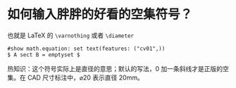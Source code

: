 # 如何输入胖胖的好看的空集符号？

也就是 LaTeX 的 `\varnothing` 或者 `\diameter`

```typst
#show math.equation: set text(features: ("cv01",))
$ A sect B = emptyset $
```

热知识：这个符号实际上是直径的意思；默认的写法，0 加一条斜线才是正版的空集。在 CAD 尺寸标注中，⌀20 表示直径 20mm。
